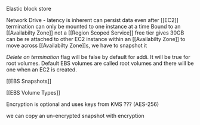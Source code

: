 Elastic block store

Network Drive - latency is inherent
can persist data even after [[EC2]] termination
can only be mounted to one instance at a time
Bound to an [[Availabilty Zone]] not a [[Region Scoped Service]]
free tier gives 30GB
can be re attached to other EC2 instance within an [[Availabilty Zone]]
to move across [[Availabilty Zone]]s, we have to snapshot it

*Delete on termination* flag will be false by default for addi. It will be true for root volumes.
Default EBS volumes are called root volumes and there will be one when an EC2 is created.

[[EBS Snapshots]]

[[EBS Volume Types]]

Encryption is optional and uses keys from KMS ??? (AES-256)

we can copy an un-encrypted snapshot with encryption 
